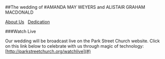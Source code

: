 
##The wedding of
#AMANDA MAY WEYERS <span>and</span> ALISTAIR GRAHAM MACDONALD

[About Us](about-us) &nbsp; [Dedication](dedication)

###Watch Live

Our wedding will be broadcast live on the Park Street Church website. Click on this link below to celebrate with us through magic of technology: 
[http://parkstreetchurch.org/watchlive](#)